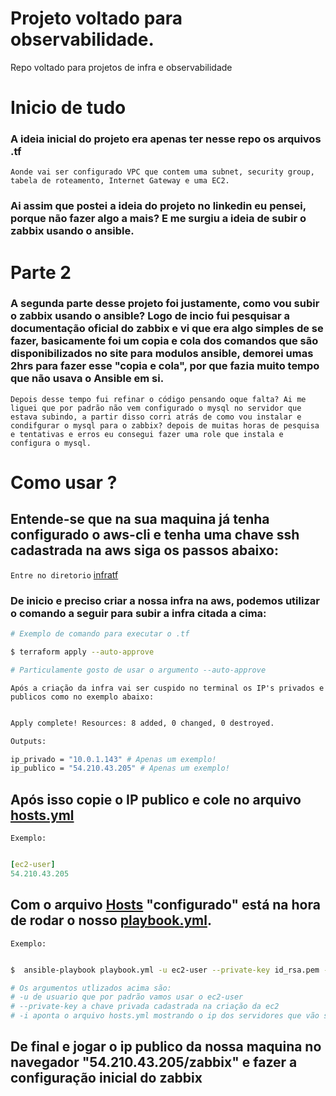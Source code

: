 
Projeto voltado para observabilidade.
===
Repo voltado para projetos de infra e observabilidade


# Inicio de tudo

### A ideia inicial do projeto era apenas ter nesse repo os arquivos .tf

`Aonde vai ser configurado VPC que contem uma subnet, security group, tabela de roteamento, Internet Gateway e uma EC2.`

### Ai assim que postei a ideia do projeto no linkedin eu pensei, porque não fazer algo a mais? E me surgiu a ideia de subir o zabbix usando o ansible.


# Parte 2

### A segunda parte desse projeto foi justamente, como vou subir o zabbix usando o ansible? Logo de incio fui pesquisar a documentação oficial do zabbix e vi que era algo simples de se fazer, basicamente foi um copia e cola dos comandos que são disponibilizados no site para modulos ansible, demorei umas 2hrs para fazer esse "copia e cola", por que fazia muito tempo que não usava o Ansible em si.

`Depois desse tempo fui refinar o código pensando oque falta? Ai me liguei que por padrão não vem configurado o mysql no servidor que estava subindo, a partir disso corri atrás de como vou instalar e condifgurar o mysql para o zabbix? depois de muitas horas de pesquisa e tentativas e erros eu consegui fazer uma role que instala e configura o mysql.`


# Como usar ?

## Entende-se que na sua maquina já tenha configurado o aws-cli e tenha uma chave ssh cadastrada na aws siga os passos abaixo:

`Entre no diretorio` [infratf](./infratf/)

### De inicio e preciso criar a nossa infra na aws, podemos utilizar o comando a seguir para subir a infra citada a cima:

```Bash
# Exemplo de comando para executar o .tf

$ terraform apply --auto-approve 

# Particulamente gosto de usar o argumento --auto-approve
```

`Após a criação da infra vai ser cuspido no terminal os IP's privados e publicos como no exemplo abaixo: `

```Bash

Apply complete! Resources: 8 added, 0 changed, 0 destroyed.

Outputs:

ip_privado = "10.0.1.143" # Apenas um exemplo!
ip_publico = "54.210.43.205" # Apenas um exemplo!


```
## Após isso copie o IP publico e cole no arquivo [hosts.yml](./infratf/Ansible/hosts.yml)

`Exemplo:`

```yml

[ec2-user]
54.210.43.205

```

## Com o arquivo [Hosts](./infratf/Ansible/hosts.yml) "configurado" está na hora de rodar o nosso [playbook.yml](./infratf/Ansible/playbook.yml).

`Exemplo:`

```bash

$  ansible-playbook playbook.yml -u ec2-user --private-key id_rsa.pem -i hosts.yml 

# Os argumentos utlizados acima são:
# -u de usuario que por padrão vamos usar o ec2-user
# --private-key a chave privada cadastrada na criação da ec2
# -i aponta o arquivo hosts.yml mostrando o ip dos servidores que vão ser afetados pelo playbook

```
## De final e jogar o ip publico da nossa maquina no navegador "54.210.43.205/zabbix" e fazer a configuração inicial do zabbix